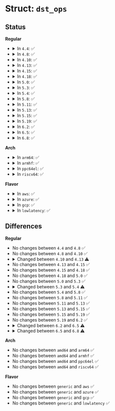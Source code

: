 # Struct: <code>dst_ops</code>

## Status
<b>Regular</b>
<ul>
<li>
<details>
<summary>In <code>4.4</code>: ✅</summary>

```c
struct dst_ops {
    short unsigned int family;
    unsigned int gc_thresh;
    int (*gc)(struct dst_ops *);
    struct dst_entry * (*check)(struct dst_entry *, __u32);
    unsigned int (*default_advmss)(const struct dst_entry *);
    unsigned int (*mtu)(const struct dst_entry *);
    u32 * (*cow_metrics)(struct dst_entry *, long unsigned int);
    void (*destroy)(struct dst_entry *);
    void (*ifdown)(struct dst_entry *, struct net_device *, int);
    struct dst_entry * (*negative_advice)(struct dst_entry *);
    void (*link_failure)(struct sk_buff *);
    void (*update_pmtu)(struct dst_entry *, struct sock *, struct sk_buff *, u32);
    void (*redirect)(struct dst_entry *, struct sock *, struct sk_buff *);
    int (*local_out)(struct net *, struct sock *, struct sk_buff *);
    struct neighbour * (*neigh_lookup)(const struct dst_entry *, struct sk_buff *, const void *);
    struct kmem_cache *kmem_cachep;
    struct percpu_counter pcpuc_entries;
};
```
</details>
</li>
<li>
<details>
<summary>In <code>4.8</code>: ✅</summary>

```c
struct dst_ops {
    short unsigned int family;
    unsigned int gc_thresh;
    int (*gc)(struct dst_ops *);
    struct dst_entry * (*check)(struct dst_entry *, __u32);
    unsigned int (*default_advmss)(const struct dst_entry *);
    unsigned int (*mtu)(const struct dst_entry *);
    u32 * (*cow_metrics)(struct dst_entry *, long unsigned int);
    void (*destroy)(struct dst_entry *);
    void (*ifdown)(struct dst_entry *, struct net_device *, int);
    struct dst_entry * (*negative_advice)(struct dst_entry *);
    void (*link_failure)(struct sk_buff *);
    void (*update_pmtu)(struct dst_entry *, struct sock *, struct sk_buff *, u32);
    void (*redirect)(struct dst_entry *, struct sock *, struct sk_buff *);
    int (*local_out)(struct net *, struct sock *, struct sk_buff *);
    struct neighbour * (*neigh_lookup)(const struct dst_entry *, struct sk_buff *, const void *);
    struct kmem_cache *kmem_cachep;
    struct percpu_counter pcpuc_entries;
};
```
</details>
</li>
<li>
<details>
<summary>In <code>4.10</code>: ✅</summary>

```c
struct dst_ops {
    short unsigned int family;
    unsigned int gc_thresh;
    int (*gc)(struct dst_ops *);
    struct dst_entry * (*check)(struct dst_entry *, __u32);
    unsigned int (*default_advmss)(const struct dst_entry *);
    unsigned int (*mtu)(const struct dst_entry *);
    u32 * (*cow_metrics)(struct dst_entry *, long unsigned int);
    void (*destroy)(struct dst_entry *);
    void (*ifdown)(struct dst_entry *, struct net_device *, int);
    struct dst_entry * (*negative_advice)(struct dst_entry *);
    void (*link_failure)(struct sk_buff *);
    void (*update_pmtu)(struct dst_entry *, struct sock *, struct sk_buff *, u32);
    void (*redirect)(struct dst_entry *, struct sock *, struct sk_buff *);
    int (*local_out)(struct net *, struct sock *, struct sk_buff *);
    struct neighbour * (*neigh_lookup)(const struct dst_entry *, struct sk_buff *, const void *);
    struct kmem_cache *kmem_cachep;
    struct percpu_counter pcpuc_entries;
};
```
</details>
</li>
<li>
<details>
<summary>In <code>4.13</code>: ✅</summary>

```c
struct dst_ops {
    short unsigned int family;
    unsigned int gc_thresh;
    int (*gc)(struct dst_ops *);
    struct dst_entry * (*check)(struct dst_entry *, __u32);
    unsigned int (*default_advmss)(const struct dst_entry *);
    unsigned int (*mtu)(const struct dst_entry *);
    u32 * (*cow_metrics)(struct dst_entry *, long unsigned int);
    void (*destroy)(struct dst_entry *);
    void (*ifdown)(struct dst_entry *, struct net_device *, int);
    struct dst_entry * (*negative_advice)(struct dst_entry *);
    void (*link_failure)(struct sk_buff *);
    void (*update_pmtu)(struct dst_entry *, struct sock *, struct sk_buff *, u32);
    void (*redirect)(struct dst_entry *, struct sock *, struct sk_buff *);
    int (*local_out)(struct net *, struct sock *, struct sk_buff *);
    struct neighbour * (*neigh_lookup)(const struct dst_entry *, struct sk_buff *, const void *);
    void (*confirm_neigh)(const struct dst_entry *, const void *);
    struct kmem_cache *kmem_cachep;
    struct percpu_counter pcpuc_entries;
};
```
</details>
</li>
<li>
<details>
<summary>In <code>4.15</code>: ✅</summary>

```c
struct dst_ops {
    short unsigned int family;
    unsigned int gc_thresh;
    int (*gc)(struct dst_ops *);
    struct dst_entry * (*check)(struct dst_entry *, __u32);
    unsigned int (*default_advmss)(const struct dst_entry *);
    unsigned int (*mtu)(const struct dst_entry *);
    u32 * (*cow_metrics)(struct dst_entry *, long unsigned int);
    void (*destroy)(struct dst_entry *);
    void (*ifdown)(struct dst_entry *, struct net_device *, int);
    struct dst_entry * (*negative_advice)(struct dst_entry *);
    void (*link_failure)(struct sk_buff *);
    void (*update_pmtu)(struct dst_entry *, struct sock *, struct sk_buff *, u32);
    void (*redirect)(struct dst_entry *, struct sock *, struct sk_buff *);
    int (*local_out)(struct net *, struct sock *, struct sk_buff *);
    struct neighbour * (*neigh_lookup)(const struct dst_entry *, struct sk_buff *, const void *);
    void (*confirm_neigh)(const struct dst_entry *, const void *);
    struct kmem_cache *kmem_cachep;
    struct percpu_counter pcpuc_entries;
};
```
</details>
</li>
<li>
<details>
<summary>In <code>4.18</code>: ✅</summary>

```c
struct dst_ops {
    short unsigned int family;
    unsigned int gc_thresh;
    int (*gc)(struct dst_ops *);
    struct dst_entry * (*check)(struct dst_entry *, __u32);
    unsigned int (*default_advmss)(const struct dst_entry *);
    unsigned int (*mtu)(const struct dst_entry *);
    u32 * (*cow_metrics)(struct dst_entry *, long unsigned int);
    void (*destroy)(struct dst_entry *);
    void (*ifdown)(struct dst_entry *, struct net_device *, int);
    struct dst_entry * (*negative_advice)(struct dst_entry *);
    void (*link_failure)(struct sk_buff *);
    void (*update_pmtu)(struct dst_entry *, struct sock *, struct sk_buff *, u32);
    void (*redirect)(struct dst_entry *, struct sock *, struct sk_buff *);
    int (*local_out)(struct net *, struct sock *, struct sk_buff *);
    struct neighbour * (*neigh_lookup)(const struct dst_entry *, struct sk_buff *, const void *);
    void (*confirm_neigh)(const struct dst_entry *, const void *);
    struct kmem_cache *kmem_cachep;
    struct percpu_counter pcpuc_entries;
};
```
</details>
</li>
<li>
<details>
<summary>In <code>5.0</code>: ✅</summary>

```c
struct dst_ops {
    short unsigned int family;
    unsigned int gc_thresh;
    int (*gc)(struct dst_ops *);
    struct dst_entry * (*check)(struct dst_entry *, __u32);
    unsigned int (*default_advmss)(const struct dst_entry *);
    unsigned int (*mtu)(const struct dst_entry *);
    u32 * (*cow_metrics)(struct dst_entry *, long unsigned int);
    void (*destroy)(struct dst_entry *);
    void (*ifdown)(struct dst_entry *, struct net_device *, int);
    struct dst_entry * (*negative_advice)(struct dst_entry *);
    void (*link_failure)(struct sk_buff *);
    void (*update_pmtu)(struct dst_entry *, struct sock *, struct sk_buff *, u32);
    void (*redirect)(struct dst_entry *, struct sock *, struct sk_buff *);
    int (*local_out)(struct net *, struct sock *, struct sk_buff *);
    struct neighbour * (*neigh_lookup)(const struct dst_entry *, struct sk_buff *, const void *);
    void (*confirm_neigh)(const struct dst_entry *, const void *);
    struct kmem_cache *kmem_cachep;
    struct percpu_counter pcpuc_entries;
};
```
</details>
</li>
<li>
<details>
<summary>In <code>5.3</code>: ✅</summary>

```c
struct dst_ops {
    short unsigned int family;
    unsigned int gc_thresh;
    int (*gc)(struct dst_ops *);
    struct dst_entry * (*check)(struct dst_entry *, __u32);
    unsigned int (*default_advmss)(const struct dst_entry *);
    unsigned int (*mtu)(const struct dst_entry *);
    u32 * (*cow_metrics)(struct dst_entry *, long unsigned int);
    void (*destroy)(struct dst_entry *);
    void (*ifdown)(struct dst_entry *, struct net_device *, int);
    struct dst_entry * (*negative_advice)(struct dst_entry *);
    void (*link_failure)(struct sk_buff *);
    void (*update_pmtu)(struct dst_entry *, struct sock *, struct sk_buff *, u32);
    void (*redirect)(struct dst_entry *, struct sock *, struct sk_buff *);
    int (*local_out)(struct net *, struct sock *, struct sk_buff *);
    struct neighbour * (*neigh_lookup)(const struct dst_entry *, struct sk_buff *, const void *);
    void (*confirm_neigh)(const struct dst_entry *, const void *);
    struct kmem_cache *kmem_cachep;
    struct percpu_counter pcpuc_entries;
};
```
</details>
</li>
<li>
<details>
<summary>In <code>5.4</code>: ✅</summary>

```c
struct dst_ops {
    short unsigned int family;
    unsigned int gc_thresh;
    int (*gc)(struct dst_ops *);
    struct dst_entry * (*check)(struct dst_entry *, __u32);
    unsigned int (*default_advmss)(const struct dst_entry *);
    unsigned int (*mtu)(const struct dst_entry *);
    u32 * (*cow_metrics)(struct dst_entry *, long unsigned int);
    void (*destroy)(struct dst_entry *);
    void (*ifdown)(struct dst_entry *, struct net_device *, int);
    struct dst_entry * (*negative_advice)(struct dst_entry *);
    void (*link_failure)(struct sk_buff *);
    void (*update_pmtu)(struct dst_entry *, struct sock *, struct sk_buff *, u32, bool);
    void (*redirect)(struct dst_entry *, struct sock *, struct sk_buff *);
    int (*local_out)(struct net *, struct sock *, struct sk_buff *);
    struct neighbour * (*neigh_lookup)(const struct dst_entry *, struct sk_buff *, const void *);
    void (*confirm_neigh)(const struct dst_entry *, const void *);
    struct kmem_cache *kmem_cachep;
    struct percpu_counter pcpuc_entries;
};
```
</details>
</li>
<li>
<details>
<summary>In <code>5.8</code>: ✅</summary>

```c
struct dst_ops {
    short unsigned int family;
    unsigned int gc_thresh;
    int (*gc)(struct dst_ops *);
    struct dst_entry * (*check)(struct dst_entry *, __u32);
    unsigned int (*default_advmss)(const struct dst_entry *);
    unsigned int (*mtu)(const struct dst_entry *);
    u32 * (*cow_metrics)(struct dst_entry *, long unsigned int);
    void (*destroy)(struct dst_entry *);
    void (*ifdown)(struct dst_entry *, struct net_device *, int);
    struct dst_entry * (*negative_advice)(struct dst_entry *);
    void (*link_failure)(struct sk_buff *);
    void (*update_pmtu)(struct dst_entry *, struct sock *, struct sk_buff *, u32, bool);
    void (*redirect)(struct dst_entry *, struct sock *, struct sk_buff *);
    int (*local_out)(struct net *, struct sock *, struct sk_buff *);
    struct neighbour * (*neigh_lookup)(const struct dst_entry *, struct sk_buff *, const void *);
    void (*confirm_neigh)(const struct dst_entry *, const void *);
    struct kmem_cache *kmem_cachep;
    struct percpu_counter pcpuc_entries;
};
```
</details>
</li>
<li>
<details>
<summary>In <code>5.11</code>: ✅</summary>

```c
struct dst_ops {
    short unsigned int family;
    unsigned int gc_thresh;
    int (*gc)(struct dst_ops *);
    struct dst_entry * (*check)(struct dst_entry *, __u32);
    unsigned int (*default_advmss)(const struct dst_entry *);
    unsigned int (*mtu)(const struct dst_entry *);
    u32 * (*cow_metrics)(struct dst_entry *, long unsigned int);
    void (*destroy)(struct dst_entry *);
    void (*ifdown)(struct dst_entry *, struct net_device *, int);
    struct dst_entry * (*negative_advice)(struct dst_entry *);
    void (*link_failure)(struct sk_buff *);
    void (*update_pmtu)(struct dst_entry *, struct sock *, struct sk_buff *, u32, bool);
    void (*redirect)(struct dst_entry *, struct sock *, struct sk_buff *);
    int (*local_out)(struct net *, struct sock *, struct sk_buff *);
    struct neighbour * (*neigh_lookup)(const struct dst_entry *, struct sk_buff *, const void *);
    void (*confirm_neigh)(const struct dst_entry *, const void *);
    struct kmem_cache *kmem_cachep;
    struct percpu_counter pcpuc_entries;
};
```
</details>
</li>
<li>
<details>
<summary>In <code>5.13</code>: ✅</summary>

```c
struct dst_ops {
    short unsigned int family;
    unsigned int gc_thresh;
    int (*gc)(struct dst_ops *);
    struct dst_entry * (*check)(struct dst_entry *, __u32);
    unsigned int (*default_advmss)(const struct dst_entry *);
    unsigned int (*mtu)(const struct dst_entry *);
    u32 * (*cow_metrics)(struct dst_entry *, long unsigned int);
    void (*destroy)(struct dst_entry *);
    void (*ifdown)(struct dst_entry *, struct net_device *, int);
    struct dst_entry * (*negative_advice)(struct dst_entry *);
    void (*link_failure)(struct sk_buff *);
    void (*update_pmtu)(struct dst_entry *, struct sock *, struct sk_buff *, u32, bool);
    void (*redirect)(struct dst_entry *, struct sock *, struct sk_buff *);
    int (*local_out)(struct net *, struct sock *, struct sk_buff *);
    struct neighbour * (*neigh_lookup)(const struct dst_entry *, struct sk_buff *, const void *);
    void (*confirm_neigh)(const struct dst_entry *, const void *);
    struct kmem_cache *kmem_cachep;
    struct percpu_counter pcpuc_entries;
};
```
</details>
</li>
<li>
<details>
<summary>In <code>5.15</code>: ✅</summary>

```c
struct dst_ops {
    short unsigned int family;
    unsigned int gc_thresh;
    int (*gc)(struct dst_ops *);
    struct dst_entry * (*check)(struct dst_entry *, __u32);
    unsigned int (*default_advmss)(const struct dst_entry *);
    unsigned int (*mtu)(const struct dst_entry *);
    u32 * (*cow_metrics)(struct dst_entry *, long unsigned int);
    void (*destroy)(struct dst_entry *);
    void (*ifdown)(struct dst_entry *, struct net_device *, int);
    struct dst_entry * (*negative_advice)(struct dst_entry *);
    void (*link_failure)(struct sk_buff *);
    void (*update_pmtu)(struct dst_entry *, struct sock *, struct sk_buff *, u32, bool);
    void (*redirect)(struct dst_entry *, struct sock *, struct sk_buff *);
    int (*local_out)(struct net *, struct sock *, struct sk_buff *);
    struct neighbour * (*neigh_lookup)(const struct dst_entry *, struct sk_buff *, const void *);
    void (*confirm_neigh)(const struct dst_entry *, const void *);
    struct kmem_cache *kmem_cachep;
    struct percpu_counter pcpuc_entries;
};
```
</details>
</li>
<li>
<details>
<summary>In <code>5.19</code>: ✅</summary>

```c
struct dst_ops {
    short unsigned int family;
    unsigned int gc_thresh;
    int (*gc)(struct dst_ops *);
    struct dst_entry * (*check)(struct dst_entry *, __u32);
    unsigned int (*default_advmss)(const struct dst_entry *);
    unsigned int (*mtu)(const struct dst_entry *);
    u32 * (*cow_metrics)(struct dst_entry *, long unsigned int);
    void (*destroy)(struct dst_entry *);
    void (*ifdown)(struct dst_entry *, struct net_device *, int);
    struct dst_entry * (*negative_advice)(struct dst_entry *);
    void (*link_failure)(struct sk_buff *);
    void (*update_pmtu)(struct dst_entry *, struct sock *, struct sk_buff *, u32, bool);
    void (*redirect)(struct dst_entry *, struct sock *, struct sk_buff *);
    int (*local_out)(struct net *, struct sock *, struct sk_buff *);
    struct neighbour * (*neigh_lookup)(const struct dst_entry *, struct sk_buff *, const void *);
    void (*confirm_neigh)(const struct dst_entry *, const void *);
    struct kmem_cache *kmem_cachep;
    struct percpu_counter pcpuc_entries;
};
```
</details>
</li>
<li>
<details>
<summary>In <code>6.2</code>: ✅</summary>

```c
struct dst_ops {
    short unsigned int family;
    unsigned int gc_thresh;
    int (*gc)(struct dst_ops *);
    struct dst_entry * (*check)(struct dst_entry *, __u32);
    unsigned int (*default_advmss)(const struct dst_entry *);
    unsigned int (*mtu)(const struct dst_entry *);
    u32 * (*cow_metrics)(struct dst_entry *, long unsigned int);
    void (*destroy)(struct dst_entry *);
    void (*ifdown)(struct dst_entry *, struct net_device *, int);
    struct dst_entry * (*negative_advice)(struct dst_entry *);
    void (*link_failure)(struct sk_buff *);
    void (*update_pmtu)(struct dst_entry *, struct sock *, struct sk_buff *, u32, bool);
    void (*redirect)(struct dst_entry *, struct sock *, struct sk_buff *);
    int (*local_out)(struct net *, struct sock *, struct sk_buff *);
    struct neighbour * (*neigh_lookup)(const struct dst_entry *, struct sk_buff *, const void *);
    void (*confirm_neigh)(const struct dst_entry *, const void *);
    struct kmem_cache *kmem_cachep;
    struct percpu_counter pcpuc_entries;
};
```
</details>
</li>
<li>
<details>
<summary>In <code>6.5</code>: ✅</summary>

```c
struct dst_ops {
    short unsigned int family;
    unsigned int gc_thresh;
    void (*gc)(struct dst_ops *);
    struct dst_entry * (*check)(struct dst_entry *, __u32);
    unsigned int (*default_advmss)(const struct dst_entry *);
    unsigned int (*mtu)(const struct dst_entry *);
    u32 * (*cow_metrics)(struct dst_entry *, long unsigned int);
    void (*destroy)(struct dst_entry *);
    void (*ifdown)(struct dst_entry *, struct net_device *, int);
    struct dst_entry * (*negative_advice)(struct dst_entry *);
    void (*link_failure)(struct sk_buff *);
    void (*update_pmtu)(struct dst_entry *, struct sock *, struct sk_buff *, u32, bool);
    void (*redirect)(struct dst_entry *, struct sock *, struct sk_buff *);
    int (*local_out)(struct net *, struct sock *, struct sk_buff *);
    struct neighbour * (*neigh_lookup)(const struct dst_entry *, struct sk_buff *, const void *);
    void (*confirm_neigh)(const struct dst_entry *, const void *);
    struct kmem_cache *kmem_cachep;
    struct percpu_counter pcpuc_entries;
};
```
</details>
</li>
<li>
<details>
<summary>In <code>6.8</code>: ✅</summary>

```c
struct dst_ops {
    short unsigned int family;
    unsigned int gc_thresh;
    void (*gc)(struct dst_ops *);
    struct dst_entry * (*check)(struct dst_entry *, __u32);
    unsigned int (*default_advmss)(const struct dst_entry *);
    unsigned int (*mtu)(const struct dst_entry *);
    u32 * (*cow_metrics)(struct dst_entry *, long unsigned int);
    void (*destroy)(struct dst_entry *);
    void (*ifdown)(struct dst_entry *, struct net_device *);
    struct dst_entry * (*negative_advice)(struct dst_entry *);
    void (*link_failure)(struct sk_buff *);
    void (*update_pmtu)(struct dst_entry *, struct sock *, struct sk_buff *, u32, bool);
    void (*redirect)(struct dst_entry *, struct sock *, struct sk_buff *);
    int (*local_out)(struct net *, struct sock *, struct sk_buff *);
    struct neighbour * (*neigh_lookup)(const struct dst_entry *, struct sk_buff *, const void *);
    void (*confirm_neigh)(const struct dst_entry *, const void *);
    struct kmem_cache *kmem_cachep;
    struct percpu_counter pcpuc_entries;
};
```
</details>
</li>
</ul>
<b>Arch</b>
<ul>
<li>
<details>
<summary>In <code>arm64</code>: ✅</summary>

```c
struct dst_ops {
    short unsigned int family;
    unsigned int gc_thresh;
    int (*gc)(struct dst_ops *);
    struct dst_entry * (*check)(struct dst_entry *, __u32);
    unsigned int (*default_advmss)(const struct dst_entry *);
    unsigned int (*mtu)(const struct dst_entry *);
    u32 * (*cow_metrics)(struct dst_entry *, long unsigned int);
    void (*destroy)(struct dst_entry *);
    void (*ifdown)(struct dst_entry *, struct net_device *, int);
    struct dst_entry * (*negative_advice)(struct dst_entry *);
    void (*link_failure)(struct sk_buff *);
    void (*update_pmtu)(struct dst_entry *, struct sock *, struct sk_buff *, u32, bool);
    void (*redirect)(struct dst_entry *, struct sock *, struct sk_buff *);
    int (*local_out)(struct net *, struct sock *, struct sk_buff *);
    struct neighbour * (*neigh_lookup)(const struct dst_entry *, struct sk_buff *, const void *);
    void (*confirm_neigh)(const struct dst_entry *, const void *);
    struct kmem_cache *kmem_cachep;
    struct percpu_counter pcpuc_entries;
};
```
</details>
</li>
<li>
<details>
<summary>In <code>armhf</code>: ✅</summary>

```c
struct dst_ops {
    short unsigned int family;
    unsigned int gc_thresh;
    int (*gc)(struct dst_ops *);
    struct dst_entry * (*check)(struct dst_entry *, __u32);
    unsigned int (*default_advmss)(const struct dst_entry *);
    unsigned int (*mtu)(const struct dst_entry *);
    u32 * (*cow_metrics)(struct dst_entry *, long unsigned int);
    void (*destroy)(struct dst_entry *);
    void (*ifdown)(struct dst_entry *, struct net_device *, int);
    struct dst_entry * (*negative_advice)(struct dst_entry *);
    void (*link_failure)(struct sk_buff *);
    void (*update_pmtu)(struct dst_entry *, struct sock *, struct sk_buff *, u32, bool);
    void (*redirect)(struct dst_entry *, struct sock *, struct sk_buff *);
    int (*local_out)(struct net *, struct sock *, struct sk_buff *);
    struct neighbour * (*neigh_lookup)(const struct dst_entry *, struct sk_buff *, const void *);
    void (*confirm_neigh)(const struct dst_entry *, const void *);
    struct kmem_cache *kmem_cachep;
    struct percpu_counter pcpuc_entries;
};
```
</details>
</li>
<li>
<details>
<summary>In <code>ppc64el</code>: ✅</summary>

```c
struct dst_ops {
    short unsigned int family;
    unsigned int gc_thresh;
    int (*gc)(struct dst_ops *);
    struct dst_entry * (*check)(struct dst_entry *, __u32);
    unsigned int (*default_advmss)(const struct dst_entry *);
    unsigned int (*mtu)(const struct dst_entry *);
    u32 * (*cow_metrics)(struct dst_entry *, long unsigned int);
    void (*destroy)(struct dst_entry *);
    void (*ifdown)(struct dst_entry *, struct net_device *, int);
    struct dst_entry * (*negative_advice)(struct dst_entry *);
    void (*link_failure)(struct sk_buff *);
    void (*update_pmtu)(struct dst_entry *, struct sock *, struct sk_buff *, u32, bool);
    void (*redirect)(struct dst_entry *, struct sock *, struct sk_buff *);
    int (*local_out)(struct net *, struct sock *, struct sk_buff *);
    struct neighbour * (*neigh_lookup)(const struct dst_entry *, struct sk_buff *, const void *);
    void (*confirm_neigh)(const struct dst_entry *, const void *);
    struct kmem_cache *kmem_cachep;
    struct percpu_counter pcpuc_entries;
};
```
</details>
</li>
<li>
<details>
<summary>In <code>riscv64</code>: ✅</summary>

```c
struct dst_ops {
    short unsigned int family;
    unsigned int gc_thresh;
    int (*gc)(struct dst_ops *);
    struct dst_entry * (*check)(struct dst_entry *, __u32);
    unsigned int (*default_advmss)(const struct dst_entry *);
    unsigned int (*mtu)(const struct dst_entry *);
    u32 * (*cow_metrics)(struct dst_entry *, long unsigned int);
    void (*destroy)(struct dst_entry *);
    void (*ifdown)(struct dst_entry *, struct net_device *, int);
    struct dst_entry * (*negative_advice)(struct dst_entry *);
    void (*link_failure)(struct sk_buff *);
    void (*update_pmtu)(struct dst_entry *, struct sock *, struct sk_buff *, u32, bool);
    void (*redirect)(struct dst_entry *, struct sock *, struct sk_buff *);
    int (*local_out)(struct net *, struct sock *, struct sk_buff *);
    struct neighbour * (*neigh_lookup)(const struct dst_entry *, struct sk_buff *, const void *);
    void (*confirm_neigh)(const struct dst_entry *, const void *);
    struct kmem_cache *kmem_cachep;
    struct percpu_counter pcpuc_entries;
};
```
</details>
</li>
</ul>
<b>Flavor</b>
<ul>
<li>
<details>
<summary>In <code>aws</code>: ✅</summary>

```c
struct dst_ops {
    short unsigned int family;
    unsigned int gc_thresh;
    int (*gc)(struct dst_ops *);
    struct dst_entry * (*check)(struct dst_entry *, __u32);
    unsigned int (*default_advmss)(const struct dst_entry *);
    unsigned int (*mtu)(const struct dst_entry *);
    u32 * (*cow_metrics)(struct dst_entry *, long unsigned int);
    void (*destroy)(struct dst_entry *);
    void (*ifdown)(struct dst_entry *, struct net_device *, int);
    struct dst_entry * (*negative_advice)(struct dst_entry *);
    void (*link_failure)(struct sk_buff *);
    void (*update_pmtu)(struct dst_entry *, struct sock *, struct sk_buff *, u32, bool);
    void (*redirect)(struct dst_entry *, struct sock *, struct sk_buff *);
    int (*local_out)(struct net *, struct sock *, struct sk_buff *);
    struct neighbour * (*neigh_lookup)(const struct dst_entry *, struct sk_buff *, const void *);
    void (*confirm_neigh)(const struct dst_entry *, const void *);
    struct kmem_cache *kmem_cachep;
    struct percpu_counter pcpuc_entries;
};
```
</details>
</li>
<li>
<details>
<summary>In <code>azure</code>: ✅</summary>

```c
struct dst_ops {
    short unsigned int family;
    unsigned int gc_thresh;
    int (*gc)(struct dst_ops *);
    struct dst_entry * (*check)(struct dst_entry *, __u32);
    unsigned int (*default_advmss)(const struct dst_entry *);
    unsigned int (*mtu)(const struct dst_entry *);
    u32 * (*cow_metrics)(struct dst_entry *, long unsigned int);
    void (*destroy)(struct dst_entry *);
    void (*ifdown)(struct dst_entry *, struct net_device *, int);
    struct dst_entry * (*negative_advice)(struct dst_entry *);
    void (*link_failure)(struct sk_buff *);
    void (*update_pmtu)(struct dst_entry *, struct sock *, struct sk_buff *, u32, bool);
    void (*redirect)(struct dst_entry *, struct sock *, struct sk_buff *);
    int (*local_out)(struct net *, struct sock *, struct sk_buff *);
    struct neighbour * (*neigh_lookup)(const struct dst_entry *, struct sk_buff *, const void *);
    void (*confirm_neigh)(const struct dst_entry *, const void *);
    struct kmem_cache *kmem_cachep;
    struct percpu_counter pcpuc_entries;
};
```
</details>
</li>
<li>
<details>
<summary>In <code>gcp</code>: ✅</summary>

```c
struct dst_ops {
    short unsigned int family;
    unsigned int gc_thresh;
    int (*gc)(struct dst_ops *);
    struct dst_entry * (*check)(struct dst_entry *, __u32);
    unsigned int (*default_advmss)(const struct dst_entry *);
    unsigned int (*mtu)(const struct dst_entry *);
    u32 * (*cow_metrics)(struct dst_entry *, long unsigned int);
    void (*destroy)(struct dst_entry *);
    void (*ifdown)(struct dst_entry *, struct net_device *, int);
    struct dst_entry * (*negative_advice)(struct dst_entry *);
    void (*link_failure)(struct sk_buff *);
    void (*update_pmtu)(struct dst_entry *, struct sock *, struct sk_buff *, u32, bool);
    void (*redirect)(struct dst_entry *, struct sock *, struct sk_buff *);
    int (*local_out)(struct net *, struct sock *, struct sk_buff *);
    struct neighbour * (*neigh_lookup)(const struct dst_entry *, struct sk_buff *, const void *);
    void (*confirm_neigh)(const struct dst_entry *, const void *);
    struct kmem_cache *kmem_cachep;
    struct percpu_counter pcpuc_entries;
};
```
</details>
</li>
<li>
<details>
<summary>In <code>lowlatency</code>: ✅</summary>

```c
struct dst_ops {
    short unsigned int family;
    unsigned int gc_thresh;
    int (*gc)(struct dst_ops *);
    struct dst_entry * (*check)(struct dst_entry *, __u32);
    unsigned int (*default_advmss)(const struct dst_entry *);
    unsigned int (*mtu)(const struct dst_entry *);
    u32 * (*cow_metrics)(struct dst_entry *, long unsigned int);
    void (*destroy)(struct dst_entry *);
    void (*ifdown)(struct dst_entry *, struct net_device *, int);
    struct dst_entry * (*negative_advice)(struct dst_entry *);
    void (*link_failure)(struct sk_buff *);
    void (*update_pmtu)(struct dst_entry *, struct sock *, struct sk_buff *, u32, bool);
    void (*redirect)(struct dst_entry *, struct sock *, struct sk_buff *);
    int (*local_out)(struct net *, struct sock *, struct sk_buff *);
    struct neighbour * (*neigh_lookup)(const struct dst_entry *, struct sk_buff *, const void *);
    void (*confirm_neigh)(const struct dst_entry *, const void *);
    struct kmem_cache *kmem_cachep;
    struct percpu_counter pcpuc_entries;
};
```
</details>
</li>
</ul>

## Differences
<b>Regular</b>
<ul>
<li>
No changes between <code>4.4</code> and <code>4.8</code> ✅
</li>
<li>
No changes between <code>4.8</code> and <code>4.10</code> ✅
</li>
<li>
<details>
<summary>Changed between <code>4.10</code> and <code>4.13</code> ⚠️</summary>
<ul>
<li>
<b>Field added. </b>
<code>void (*confirm_neigh)(const struct dst_entry *, const void *)</code>
</li>
</ul>
</details>
</li>
<li>
No changes between <code>4.13</code> and <code>4.15</code> ✅
</li>
<li>
No changes between <code>4.15</code> and <code>4.18</code> ✅
</li>
<li>
No changes between <code>4.18</code> and <code>5.0</code> ✅
</li>
<li>
No changes between <code>5.0</code> and <code>5.3</code> ✅
</li>
<li>
<details>
<summary>Changed between <code>5.3</code> and <code>5.4</code> ⚠️</summary>
<ul>
<li>
<b>Field type changed. </b>
<code>void (*update_pmtu)(struct dst_entry *, struct sock *, struct sk_buff *, u32)</code> ➡️ <code>void (*update_pmtu)(struct dst_entry *, struct sock *, struct sk_buff *, u32, bool)</code>
</li>
</ul>
</details>
</li>
<li>
No changes between <code>5.4</code> and <code>5.8</code> ✅
</li>
<li>
No changes between <code>5.8</code> and <code>5.11</code> ✅
</li>
<li>
No changes between <code>5.11</code> and <code>5.13</code> ✅
</li>
<li>
No changes between <code>5.13</code> and <code>5.15</code> ✅
</li>
<li>
No changes between <code>5.15</code> and <code>5.19</code> ✅
</li>
<li>
No changes between <code>5.19</code> and <code>6.2</code> ✅
</li>
<li>
<details>
<summary>Changed between <code>6.2</code> and <code>6.5</code> ⚠️</summary>
<ul>
<li>
<b>Field type changed. </b>
<code>int (*gc)(struct dst_ops *)</code> ➡️ <code>void (*gc)(struct dst_ops *)</code>
</li>
</ul>
</details>
</li>
<li>
<details>
<summary>Changed between <code>6.5</code> and <code>6.8</code> ⚠️</summary>
<ul>
<li>
<b>Field type changed. </b>
<code>void (*ifdown)(struct dst_entry *, struct net_device *, int)</code> ➡️ <code>void (*ifdown)(struct dst_entry *, struct net_device *)</code>
</li>
</ul>
</details>
</li>
</ul>
<b>Arch</b>
<ul>
<li>
No changes between <code>amd64</code> and <code>arm64</code> ✅
</li>
<li>
No changes between <code>amd64</code> and <code>armhf</code> ✅
</li>
<li>
No changes between <code>amd64</code> and <code>ppc64el</code> ✅
</li>
<li>
No changes between <code>amd64</code> and <code>riscv64</code> ✅
</li>
</ul>
<b>Flavor</b>
<ul>
<li>
No changes between <code>generic</code> and <code>aws</code> ✅
</li>
<li>
No changes between <code>generic</code> and <code>azure</code> ✅
</li>
<li>
No changes between <code>generic</code> and <code>gcp</code> ✅
</li>
<li>
No changes between <code>generic</code> and <code>lowlatency</code> ✅
</li>
</ul>
